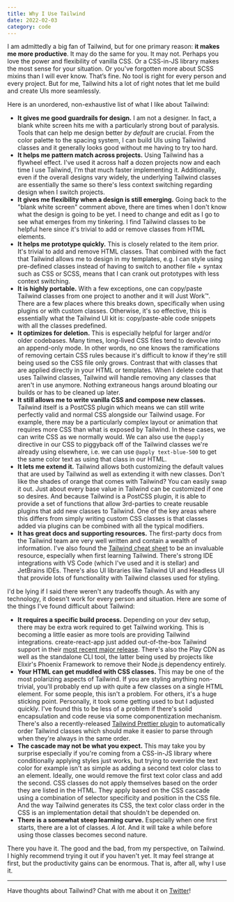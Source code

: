 ```yaml
---
title: Why I Use Tailwind
date: 2022-02-03
category: code
---
```


I am admittedly a big fan of Tailwind, but for one primary reason: **it makes me more productive**. It may do the same for you. It may not. Perhaps you love the power and flexibility of vanilla CSS. Or a CSS-in-JS library makes the most sense for your situation. Or you've forgotten more about SCSS mixins than I will ever know. That’s fine. No tool is right for every person and every project. But for me, Tailwind hits a lot of right notes that let me build and create UIs more seamlessly.

Here is an unordered, non-exhaustive list of what I like about Tailwind:

- **It gives me good guardrails for design.** I am not a designer. In fact, a blank white screen hits me with a particularly strong bout of paralysis. Tools that can help me design better _by default_ are crucial. From the color palette to the spacing system, I can build UIs using Tailwind classes and it generally looks good without me having to try too hard.
- **It helps me pattern match across projects.** Using Tailwind has a flywheel effect. I've used it across half a dozen projects now and each time I use Tailwind, I'm that much faster implementing it. Additionally, even if the overall designs vary widely, the underlying Tailwind classes are essentially the same so there's less context switching regarding design when I switch projects.
- **It gives me flexibility when a design is still emerging.** Going back to the "blank white screen" comment above, there are times when I don't know what the design is going to be yet. I need to change and edit as I go to see what emerges from my tinkering. I find Tailwind classes to be helpful here since it's trivial to add or remove classes from HTML elements.
- **It helps me prototype quickly.** This is closely related to the item prior. It's trivial to add and remove HTML classes. That combined with the fact that Tailwind allows me to design in my templates, e.g. I can style using pre-defined classes instead of having to switch to another file + syntax such as CSS or SCSS, means that I can crank out prototypes with less context switching.
- **It is highly portable.** With a few exceptions, one can copy/paste Tailwind classes from one project to another and it will Just Work™. There are a few places where this breaks down, specifically when using plugins or with custom classes. Otherwise, it's so effective, this is essentially what the Tailwind UI kit is: copy/paste-able code snippets with all the classes predefined.
- **It optimizes for deletion.** This is especially helpful for larger and/or older codebases. Many times, long-lived CSS files tend to devolve into an append-only mode. In other words, no one knows the ramifications of removing certain CSS rules because it's difficult to know if they're still being used so the CSS file only grows. Contrast that with classes that are applied directly in your HTML or templates. When I delete code that uses Tailwind classes, Tailwind will handle removing any classes that aren't in use anymore. Nothing extraneous hangs around bloating our builds or has to be cleaned up later.
- **It still allows me to write vanilla CSS and compose new classes.** Tailwind itself is a PostCSS plugin which means we can still write perfectly valid and normal CSS alongside our Tailwind usage. For example, there may be a particularly complex layout or animation that requires more CSS than what is exposed by Tailwind. In these cases, we can write CSS as we normally would. We can also use the `@apply` directive in our CSS to piggyback off of the Tailwind classes we're already using elsewhere, i.e. we can use `@apply text-blue-500` to get the same color text as using that class in our HTML.
- **It lets me extend it.** Tailwind allows both customizing the default values that are used by Tailwind as well as extending it with new classes. Don't like the shades of orange that comes with Tailwind? You can easily swap it out. Just about every base value in Tailwind can be customized if one so desires. And because Tailwind is a PostCSS plugin, it is able to provide a set of functions that allow 3rd-parties to create reusable plugins that add new classes to Tailwind. One of the key areas where this differs from simply writing custom CSS classes is that classes added via plugins can be combined with all the typical modifiers.
- **It has great docs and supporting resources.** The first-party docs from the Tailwind team are very well written and contain a wealth of information. I've also found the [Tailwind cheat sheet](https://nerdcave.com/tailwind-cheat-sheet) to be an invaluable resource, especially when first learning Tailwind. There's strong IDE integrations with VS Code (which I've used and it is stellar) and JetBrains IDEs. There's also UI libraries like Tailwind UI and Headless UI that provide lots of functionality with Tailwind classes used for styling.

I'd be lying if I said there weren't any tradeoffs though. As with any technology, it doesn't work for every person and situation. Here are some of the things I've found difficult about Tailwind:

- **It requires a specific build process.** Depending on your dev setup, there may be extra work required to get Tailwind working. This is becoming a little easier as more tools are providing Tailwind integrations. create-react-app just added out-of-the-box Tailwind support in their [most recent major release](https://github.com/facebook/create-react-app/releases/tag/v5.0.0). There's also the Play CDN as well as the standalone CLI tool, the latter being used by projects like Elixir's Phoenix Framework to remove their Node.js dependency entirely.
- **Your HTML can get muddled with CSS classes.** This may be one of the most polarizing aspects of Tailwind. If you are styling anything non-trivial, you'll probably end up with quite a few classes on a single HTML element. For some people, this isn't a problem. For others, it's a huge sticking point. Personally, it took some getting used to but I adjusted quickly. I've found this to be less of a problem if there's solid encapsulation and code reuse via some componentization mechanism. There's also a recently-released [Tailwind Prettier plugin](https://github.com/tailwindlabs/prettier-plugin-tailwindcss) to automatically order Tailwind classes which should make it easier to parse through when they're always in the same order.
- **The cascade may not be what you expect.** This may take you by surprise especially if you're coming from a CSS-in-JS library where conditionally applying styles just works, but trying to override the text color for example isn't as simple as adding a second text color class to an element. Ideally, one would remove the first text color class and add the second. CSS classes do not apply themselves based on the order they are listed in the HTML. They apply based on the CSS cascade using a combination of selector specificity and position in the CSS file. And the way Tailwind generates its CSS, the text color class order in the CSS is an implementation detail that shouldn't be depended on.
- **There is a somewhat steep learning curve.** Especially when one first starts, there are a lot of classes. _A lot_. And it will take a while before using those classes becomes second nature.

There you have it. The good and the bad, from my perspective, on Tailwind. I highly recommend trying it out if you haven't yet. It may feel strange at first, but the productivity gains can be enormous. That is, after all, why I use it.

---

Have thoughts about Tailwind? Chat with me about it on [Twitter](https://twitter.com/RayGesualdo)!
